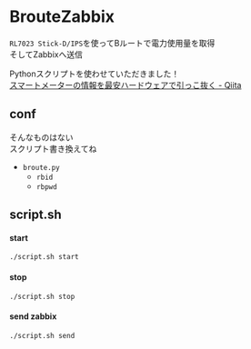 # BrouteZabbix
`RL7023 Stick-D/IPS`を使ってBルートで電力使用量を取得  
そしてZabbixへ送信

Pythonスクリプトを使わせていただきました！  
[スマートメーターの情報を最安ハードウェアで引っこ抜く - Qiita](https://qiita.com/rukihena/items/82266ed3a43e4b652adb)

## conf
そんなものはない  
スクリプト書き換えてね

* `broute.py`
    - `rbid`
    - `rbpwd`

## script.sh
#### start
```
./script.sh start
```

#### stop
```
./script.sh stop
```

#### send zabbix
```
./script.sh send
```
